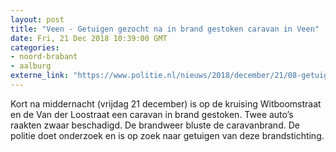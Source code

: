 ```yaml
---
layout: post
title: "Veen - Getuigen gezocht na in brand gestoken caravan in Veen"
date: Fri, 21 Dec 2018 10:39:00 GMT
categories: 
- noord-brabant 
- aalburg 
externe_link: "https://www.politie.nl/nieuws/2018/december/21/08-getuigen-gezocht-na-in-brand-gestoken-caravan-in-veen.html"
---
```


Kort na middernacht (vrijdag 21 december) is op de kruising Witboomstraat en de Van der Loostraat een caravan in brand gestoken. Twee auto’s raakten zwaar beschadigd. De brandweer bluste de caravanbrand. De politie doet onderzoek en is op zoek naar getuigen van deze brandstichting.
